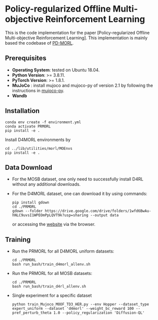 # Policy-regularized Offline Multi-objective Reinforcement Learning

This is the code implementation for the paper [Policy-regularized Offline Multi-objective Reinforcement Learning].  This implementation is mainly based the codebase of [PD-MORL](https://openreview.net/forum?id=zS9sRyaPFlJ).

## Prerequisites

- **Operating System**: tested on Ubuntu 18.04.
- **Python Version**: >= 3.8.11.
- **PyTorch Version**: >= 1.8.1.
- **MuJoCo** : install mujoco and mujoco-py of version 2.1 by following the instructions in [mujoco-py](<https://github.com/openai/mujoco-py>).
- **Wandb**

## Installation

```
conda env create -f environment.yml
conda activate PRMORL
pip install -e .
```

Install D4MORL environments by

```
cd ../lib/utilities/morl/MOEnvs
pip install -e .
```



## Data Download

- For the MOSB dataset, one only need to successfully install D4RL without any additional downloads.

- For the D4MORL dataset, one can download it by using commands:

  ```
  pip install gdown
  cd ./PRMORL
  gdown --folder https://drive.google.com/drive/folders/1wfd6BwAu-hNLC9uvsI1WPEOmPpLQVT9k?usp=sharing --output data
  ```

  or accessing the [website](https://drive.google.com/drive/folders/1wfd6BwAu-hNLC9uvsI1WPEOmPpLQVT9k?usp=sharing) via the browser.



## Training

- Run the PRMORL for all D4MORL uniform datasets:

  ```
  cd ./PRMORL
  bash run_bash/train_d4morl_allenv.sh
  ```

- Run the PRMORL for all MOSB datasets:

  ```
  cd ./PRMORL
  bash run_bash/train_d4rl_allenv.sh
  ```

- Single experiment for a specific dataset

  ```
  python train_Mujoco_MOOF_TD3_HER.py --env Hopper --dataset_type expert_uniform --dataset 'd4morl' --weight_bc_reward 100 --pref_perturb_theta 1.0 --policy_regularization 'Diffusion-QL'
  ```

  